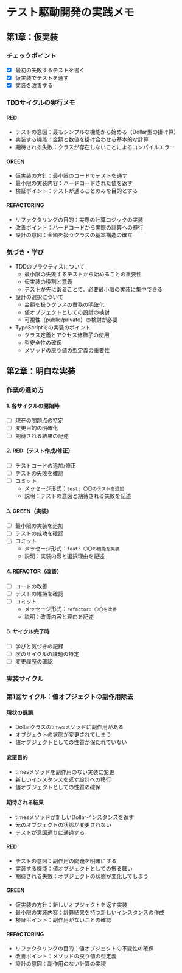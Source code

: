 # テスト駆動開発の実践メモ

## 第1章：仮実装

### チェックポイント
- [x] 最初の失敗するテストを書く
- [x] 仮実装でテストを通す
- [x] 実装を改善する

### TDDサイクルの実行メモ

#### RED
- テストの意図：最もシンプルな機能から始める（Dollar型の掛け算）
- 実装する機能：金額と数値を掛け合わせる基本的な計算
- 期待される失敗：クラスが存在しないことによるコンパイルエラー

#### GREEN
- 仮実装の方針：最小限のコードでテストを通す
- 最小限の実装内容：ハードコードされた値を返す
- 検証ポイント：テストが通ることのみを目的とする

#### REFACTORING
- リファクタリングの目的：実際の計算ロジックの実装
- 改善ポイント：ハードコードから実際の計算への移行
- 設計の意図：金額を扱うクラスの基本構造の確立

### 気づき・学び
- TDDのプラクティスについて
  - 最小限の失敗するテストから始めることの重要性
  - 仮実装の役割と意義
  - テストが先にあることで、必要最小限の実装に集中できる
- 設計の選択について
  - 金額を扱うクラスの責務の明確化
  - 値オブジェクトとしての設計の検討
  - 可視性（public/private）の検討が必要
- TypeScriptでの実装のポイント
  - クラス定義とアクセス修飾子の使用
  - 型安全性の確保
  - メソッドの戻り値の型定義の重要性

## 第2章：明白な実装

### 作業の進め方

#### 1. 各サイクルの開始時
- [ ] 現在の問題点の特定
- [ ] 変更目的の明確化
- [ ] 期待される結果の記述

#### 2. RED（テスト作成/修正）
- [ ] テストコードの追加/修正
- [ ] テストの失敗を確認
- [ ] コミット
  - メッセージ形式：`test: 〇〇のテストを追加`
  - 説明：テストの意図と期待される失敗を記述

#### 3. GREEN（実装）
- [ ] 最小限の実装を追加
- [ ] テストの成功を確認
- [ ] コミット
  - メッセージ形式：`feat: 〇〇の機能を実装`
  - 説明：実装内容と選択理由を記述

#### 4. REFACTOR（改善）
- [ ] コードの改善
- [ ] テストの維持を確認
- [ ] コミット
  - メッセージ形式：`refactor: 〇〇を改善`
  - 説明：改善内容と理由を記述

#### 5. サイクル完了時
- [ ] 学びと気づきの記録
- [ ] 次のサイクルの課題の特定
- [ ] 変更履歴の確認

### 実装サイクル

### 第1回サイクル：値オブジェクトの副作用除去

#### 現状の課題
- Dollarクラスのtimesメソッドに副作用がある
- オブジェクトの状態が変更されてしまう
- 値オブジェクトとしての性質が保たれていない

#### 変更目的
- timesメソッドを副作用のない実装に変更
- 新しいインスタンスを返す設計への移行
- 値オブジェクトとしての性質の確保

#### 期待される結果
- timesメソッドが新しいDollarインスタンスを返す
- 元のオブジェクトの状態が変更されない
- テストが意図通りに通過する

#### RED
- テストの意図：副作用の問題を明確にする
- 実装する機能：値オブジェクトとしての振る舞い
- 期待される失敗：オブジェクトの状態が変化してしまう

#### GREEN
- 仮実装の方針：新しいオブジェクトを返す実装
- 最小限の実装内容：計算結果を持つ新しいインスタンスの作成
- 検証ポイント：副作用がないことの確認

#### REFACTORING
- リファクタリングの目的：値オブジェクトの不変性の確保
- 改善ポイント：メソッドの戻り値の型定義
- 設計の意図：副作用のない計算の実現
